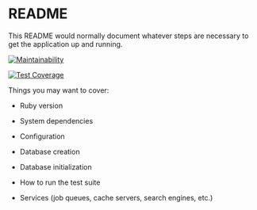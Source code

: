 # README

This README would normally document whatever steps are necessary to get the
application up and running.

[![Maintainability](https://api.codeclimate.com/v1/badges/8e9deebd8a25eaa5dee7/maintainability)](https://codeclimate.com/github/sivakb/test-repo/maintainability)

[![Test Coverage](https://api.codeclimate.com/v1/badges/8e9deebd8a25eaa5dee7/test_coverage)](https://codeclimate.com/github/sivakb/test-repo/test_coverage)

Things you may want to cover:

* Ruby version

* System dependencies



* Configuration

* Database creation

* Database initialization

* How to run the test suite

* Services (job queues, cache servers, search engines, etc.)
